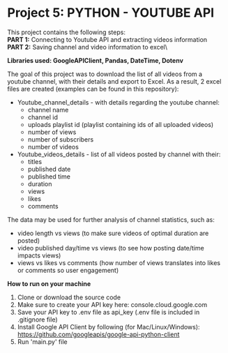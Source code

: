 # Project 5: PYTHON - YOUTUBE API 

This project contains the following steps:\
**PART 1:** Connecting to Youtube API and extracting videos information\
**PART 2:** Saving channel and video information to excel\


**Libraries used: GoogleAPIClient, Pandas, DateTime, Dotenv**

The goal of this project was to download the list of all videos from a youtube channel, with their details and export to Excel.
As a result, 2 excel files are created (examples can be found in this repository):
 - Youtube_channel_details - with details regarding the youtube channel:
    - channel name
    - channel id
    - uploads playlist id (playlist containing ids of all uploaded videos)
    - number of views
    - number of subscribers
    - number of videos
 - Youtube_videos_details - list of all videos posted by channel with their:
    - titles
    - published date
    - published time
    - duration
    - views
    - likes
    - comments

The data may be used for further analysis of channel statistics, such as:
 - video length vs views (to make sure videos of optimal duration are posted)
 - video published day/time vs views (to see how posting date/time impacts views)
 - views vs likes vs comments (how number of views translates into likes or comments so user engagement)


**How to run on your machine**

1. Clone or download the source code
2. Make sure to create your API key here: console.cloud.google.com 
2. Save your API key to .env file as api_key (.env file is included in .gitignore file)
3. Install Google API Client by following (for Mac/Linux/Windows): https://github.com/googleapis/google-api-python-client
4. Run 'main.py' file 
